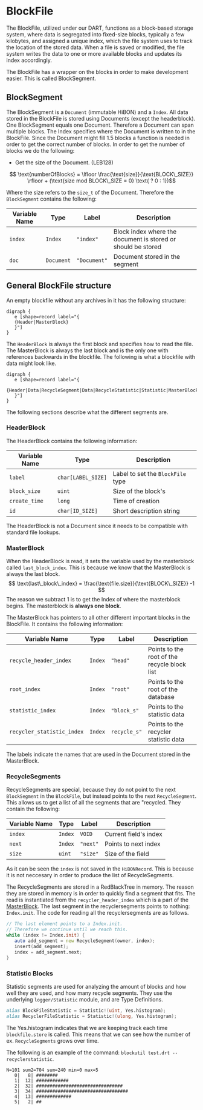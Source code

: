 # BlockFile 

The BlockFile, utilized under our DART, functions as a block-based storage system, where data is segregated into fixed-size blocks, typically a few kilobytes, and assigned a unique index, which the file system uses to track the location of the stored data. When a file is saved or modified, the file system writes the data to one or more available blocks and updates its index accordingly. 

The BlockFile has a wrapper on the blocks in order to make development easier. This is called BlockSegment.
## BlockSegment
The BlockSegment is a `Document` (immutable HiBON) and a `Index`. All data stored in the BlockFile is stored using Documents (except the headerblock).
One BlockSegment equals one Document. Therefore a Document can span multiple blocks. The Index specifies where the Document is written to in the BlockFile.
Since the Document might fill 1.5 blocks a function is needed in order to get the correct number of blocks. In order to get the number of blocks we do the following:
* Get the size of the Document. (LEB128)

$$ \text{numberOfBlocks} = \lfloor \frac{\text{size}}{\text{BLOCK\_SIZE}} \rfloor + (\text{size mod BLOCK\_SIZE = 0} \text{ ? 0 : 1})$$

Where the size refers to the `size_t` of the Document. Therefore the `BlockSegment` contains the following:

| Variable Name | Type      | Label       | Description                                           |
| ------------- | --------- | ----------- | ------------------------------------------------------ |
| `index`       | `Index`   | `"index"`   | Block index where the document is stored or should be stored |
| `doc`         | `Document`| `"Document"`| Document stored in the segment                        |


## General BlockFile structure
An empty blockfile without any archives in it has the following structure:
```graphviz
digraph {
   e [shape=record label="{
   {Header|MasterBlock}
   }"]
}
```
The `HeaderBlock` is always the first block and specifies how to read the file. The MasterBlock is always the last block and is the only one with references backwards in the blockfile. The following is what a blockfile with data might look like.
```graphviz
digraph {
   e [shape=record label="{
   {Header|Data|RecycleSegment|Data|RecycleStatistic|Statistic|MasterBlock}
   }"]
}
```
The following sections describe what the different segments are.

### HeaderBlock
The HeaderBlock contains the following information:

| Variable Name   | Type  | Description                       |
| ------------ | ----- | --------------------------------- |
| `label`      | `char[LABEL_SIZE]` | Label to set the `BlockFile` type |
| `block_size` | `uint` | Size of the block's               |
| `create_time`| `long` | Time of creation                  |
| `id`         | `char[ID_SIZE]`  | Short description string          |

The HeaderBlock is not a Document since it needs to be compatible with standard file lookups. 
### MasterBlock
When the HeaderBlock is read, it sets the variable used by the masterblock called `last_block_index`. This is because we know that the MasterBlock is always the last block.
$$ \text{last\_block\_index} = \frac{\text{file.size}}{\text{BLOCK\_SIZE}} -1 $$
The reason we subtract 1 is to get the Index of where the masterblock begins. The masterblock is **always one block**.

The MasterBlock has pointers to all other different important blocks in the BlockFile. It contains the following information:

| Variable Name              | Type   | Label        | Description                                  |
| -------------------------- | ------ | ------------ | -------------------------------------------- |
| `recycle_header_index`     | `Index`| `"head"`     | Points to the root of the recycle block list |
| `root_index`               | `Index`| `"root"`     | Points to the root of the database           |
| `statistic_index`          | `Index`| `"block_s"`  | Points to the statistic data                 |
| `recycler_statistic_index` | `Index`| `recycle_s"` | Points to the recycler statistic data        |

The labels indicate the names that are used in the Document stored in the MasterBlock.

### RecycleSegments
RecycleSegments are special, because they do not point to the next `BlockSegment` in the `BlockFile`, but instead points to the next `RecycleSegment`. 
This allows us to get a list of all the segments that are "recycled. They contain the following:

| Variable Name | Type   | Label    | Description           |
| ------------- | ------ | -------- | --------------------- |
| `index`       | `Index`| `VOID`   | Current field's index |
| `next`        | `Index`| `"next"` | Points to next index  |
| `size`        | `uint` | `"size"` | Size of the field     |

As it can be seen the `index` is not saved in the `HiBONRecord`. This is because it is not neccesary in order to produce the list of RecycleSegments. 

The RecycleSegments are stored in a RedBlackTree in memory. The reason they are stored in memory is in order to quickly find a segment that fits.
The read is instantiated from the `recycler_header_index` which is a part of the [MasterBlock](#masterblock). The last segment in the recyclersegments points to nothing: `Index.init`. 
The code for reading all the recyclersegments are as follows.

```d
// The last element points to a Index.init. 
// Therefore we continue until we reach this.
while (index != Index.init) {
   auto add_segment = new RecycleSegment(owner, index);
   insert(add_segment);
   index = add_segment.next;
}
```

### Statistic Blocks
Statistic segments are used for analyzing the amount of blocks and how well they are used, and how many recycle segments. 
They use the underlying `logger/Statistic` module, and are Type Definitions.
```d
alias BlockFileStatistic = Statistic!(uint, Yes.histogram);
alias RecyclerFileStatistic = Statistic!(ulong, Yes.histogram);
```
The Yes.histogram indicates that we are keeping track each time `blockfile.store` is called. This means that we can see how the number of ex. `RecycleSegments` grows over time.

The following is an example of the command: `blockutil test.drt --recyclerstatistic`.

```
N=101 sum2=704 sum=240 min=0 max=5
   0|   8| ########
   1|  12| ############
   2|  32| ################################
   3|  34| ##################################
   4|  13| #############
   5|   2| ##
```


